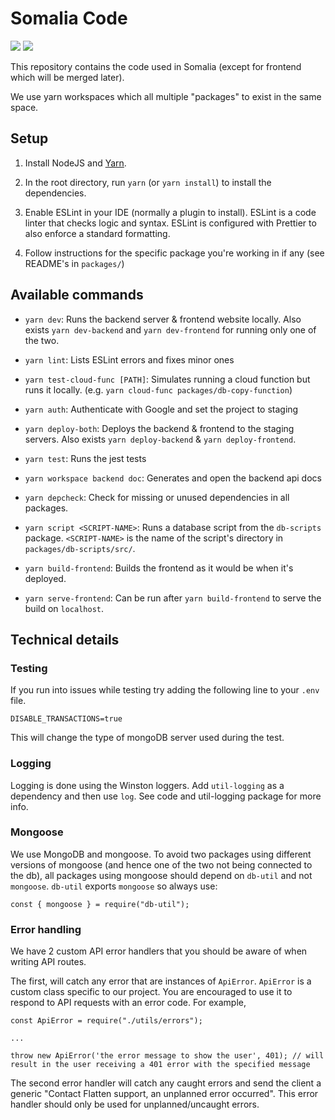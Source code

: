 # Somalia Code

<a href="https://codeclimate.com/repos/5eebb93769ce914dc100dcd1/maintainability"><img src="https://api.codeclimate.com/v1/badges/a195459a45a7e562ac07/maintainability" /></a>
<a href="https://codeclimate.com/repos/5eebb93769ce914dc100dcd1/test_coverage"><img src="https://api.codeclimate.com/v1/badges/a195459a45a7e562ac07/test_coverage" /></a>

This repository contains the code used in Somalia (except for frontend which will be merged later).

We use yarn workspaces which all multiple "packages" to exist in the same space.

## Setup

1. Install NodeJS and [Yarn](https://classic.yarnpkg.com/en/docs/install).

2. In the root directory, run `yarn` (or `yarn install`) to install the dependencies.

3. Enable ESLint in your IDE (normally a plugin to install). ESLint is a code linter that checks logic and syntax.
ESLint is configured with Prettier to also enforce a standard formatting.

4. Follow instructions for the specific package you're working in if any (see README's in `packages/`)

## Available commands

- `yarn dev`: Runs the backend server & frontend website locally. Also exists `yarn dev-backend` and `yarn dev-frontend` for running only one of the two.

- `yarn lint`: Lists ESLint errors and fixes minor ones

- `yarn test-cloud-func [PATH]`: Simulates running a cloud function but runs it locally. (e.g. `yarn cloud-func packages/db-copy-function`)

- `yarn auth`: Authenticate with Google and set the project to staging

- `yarn deploy-both`: Deploys the backend & frontend to the staging servers. Also exists `yarn deploy-backend` & `yarn deploy-frontend`.

- `yarn test`: Runs the jest tests

- `yarn workspace backend doc`: Generates and open the backend api docs

- `yarn depcheck`: Check for missing or unused dependencies in all packages.

- `yarn script <SCRIPT-NAME>`: Runs a database script from the `db-scripts` package. `<SCRIPT-NAME>` is the name of the script's directory in `packages/db-scripts/src/`.

- `yarn build-frontend`: Builds the frontend as it would be when it's deployed.

- `yarn serve-frontend`: Can be run after `yarn build-frontend` to serve the build on `localhost`.

## Technical details

### Testing

If you run into issues while testing try adding the following line to your `.env` file.

```
DISABLE_TRANSACTIONS=true
```

This will change the type of mongoDB server used during the test.

### Logging

Logging is done using the Winston loggers. Add `util-logging` as a dependency and then use `log`. See code and util-logging package for more info.

### Mongoose

We use MongoDB and mongoose. To avoid two packages using different versions of mongoose
(and hence one of the two not being connected to the db), all packages using mongoose should depend on `db-util` and not `mongoose`.
`db-util` exports `mongoose` so always use:

```
const { mongoose } = require("db-util");
```

### Error handling

We have 2 custom API error handlers that you should be aware of when writing API routes.

The first, will catch any error that are instances of `ApiError`. `ApiError` is a custom class specific to our project.
You are encouraged to use it to respond to API requests with an error code. For example,
```
const ApiError = require("./utils/errors");

...

throw new ApiError('the error message to show the user', 401); // will result in the user receiving a 401 error with the specified message
```

The second error handler will catch any caught errors and send the client a generic "Contact Flatten support, an unplanned error occurred".
This error handler should only be used for unplanned/uncaught errors.
